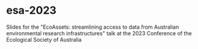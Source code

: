 # esa-2023
Slides for the "EcoAssets: streamlining access to data from Australian environmental research infrastructures" talk at the 2023 Conference of the Ecological Society of Australia

